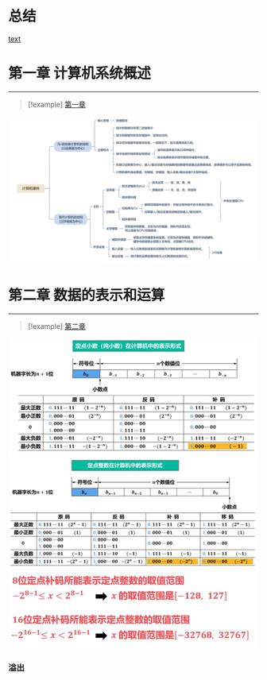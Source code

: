 # 总结
[text](<F:.need/408/408/计算机组成原理第3版 唐朔飞.pdf>)
<!-- ![[计算机组成原理第3版 唐朔飞.pdf]] -->
# 第一章 计算机系统概述
--- 
> [!example] [第一章](/408/principles/base.md)

![alt text](../../images/408-pr-pic-image-4.png)


# 第二章 数据的表示和运算
--- 
> [!example] [第二章](/408/principles/dataRepre.md)

![图 0](../../images/5e6ed88593bf1178aa460cf211e1e44a14b69c9348b0819d9a32f8348574c51b.png)  
![图 1](../../images/d7515a00bcd0748b5a66d9cc341c41c6e10e9f49ad976d47fee88d7aa7e46bb0.png)  
![图 2](../../images/7ae089126b343e548778e0f22b3c39ea0b09128d64c4095bf5a0f34f51c64043.png)  


### 溢出